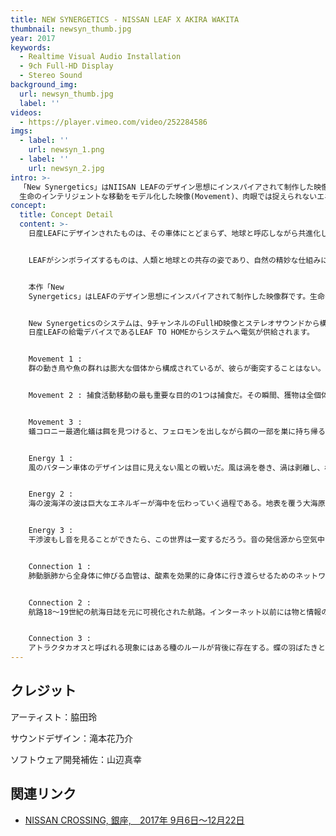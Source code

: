 ```yaml
---
title: NEW SYNERGETICS - NISSAN LEAF X AKIRA WAKITA
thumbnail: newsyn_thumb.jpg
year: 2017
keywords:
  - Realtime Visual Audio Installation
  - 9ch Full-HD Display
  - Stereo Sound
background_img:
  url: newsyn_thumb.jpg
  label: ''
videos:
  - https://player.vimeo.com/video/252284586
imgs:
  - label: ''
    url: newsyn_1.png
  - label: ''
    url: newsyn_2.jpg
intro: >-
  「New Synergetics」はNIISAN LEAFのデザイン思想にインスパイアされて制作した映像群です。
  生命のインテリジェントな移動をモデル化した映像(Movement)、肉眼では捉えられないエネルギーの可視化(Energy)、神経系のように発展していくネットワークの過去と未来(Connection)から構成されています。
concept:
  title: Concept Detail
  content: >-
    日産LEAFにデザインされたものは、その車体にとどまらず、地球と呼応しながら共進化していくための新しいシステムだと思います。それは、車体を中心とした新しいエネルギーの流れ、環境情報と協調した新しい移動、地球大のインターネットと繋がる新しい車のつながりです。


    LEAFがシンボライズするものは、人類と地球との共存の姿であり、自然の精妙な仕組みに学びながら持続的に発展する新しいサイエンスです。かつてバックミンスター・フラーがその生涯を通して追求したシナジェティクス(Synergetics)と呼ばれる思想の現代版ともいうべきものでしょう。


    本作「New
    Synergetics」はLEAFのデザイン思想にインスパイアされて制作した映像群です。生命のインテリジェントな移動をモデル化した映像(Movement)、肉眼では捉えられないエネルギーの可視化(Energy)、神経系のように発展していくネットワークの過去と未来(Connection)。我々にとって移動とはどのような意味と価値を持つのでしょうか。我々は今後どこへ向かっていくのでしょうか。


    New Synergeticsのシステムは、9チャンネルのFullHD映像とステレオサウンドから構成されています。
    日産LEAFの給電デバイスであるLEAF TO HOMEからシステムへ電気が供給されます。


    Movement 1 :
    群の動き鳥や魚の群れは膨大な個体から構成されているが、彼らが衝突することはない。常に環境情報をセンシングしながら、自律・分散、協調的に移動している。


    Movement 2 : 捕食活動移動の最も重要な目的の1つは捕食だ。その瞬間、獲物は全個体の注意の中心となり、目に見えない引力がその場に生成される。


    Movement 3 :
    蟻コロニー最適化蟻は餌を見つけると、フェロモンを出しながら餌の一部を巣に持ち帰る。フェロモンを感じ取った他の蟻は、その軌跡を辿り、もし餌を見つけたならば同様にフェロモンを出しながら餌を巣に持ち帰る。


    Energy 1 :
    風のパターン車体のデザインは目に見えない風との戦いだ。風は渦を巻き、渦は剥離し、様々な力を作り出す。速度が上がるにつれて、層流は乱流へと変化し、我々の想像を超えたパターンを作りだす。


    Energy 2 :
    海の波海洋の波は巨大なエネルギーが海中を伝わっていく過程である。地表を覆う大海原を介してエネルギーは地球の隅々にまで行き渡っている。


    Energy 3 :
    干渉波もし音を見ることができたら、この世界は一変するだろう。音の発信源から空気中に圧力が伝播し、お互いに干渉しながらこの世界に無限に広がっていく


    Connection 1 :
    肺動脈肺から全身体に伸びる血管は、酸素を効果的に身体に行き渡らせるためのネットワークだ。巨大な樹木も、大地への河川の広がりも、似たような分岐パターンを作りだす


    Connection 2 :
    航路18〜19世紀の航海日誌を元に可視化された航路。インターネット以前には物と情報の移動が未分化だった時代があった。人工的なものであるが、生物の分岐パターンと類似している。


    Connection 3 :
    アトラクタカオスと呼ばれる現象にはある種のルールが背後に存在する。蝶の羽ばたきと株価に関係を見出すことは難しいが、地球大に伸びづけるネットワークはいつの日か空間と時間を超えた新しいつながりのデザインを可能にするだろう。
---
```




## クレジット

アーティスト：脇田玲

サウンドデザイン：滝本花乃介

ソフトウェア開発補佐：山辺真幸

## 関連リンク

- [NISSAN CROSSING, 銀座,　2017年 9月6日〜12月22日](https://www3.nissan.co.jp/crossing/en.html)
